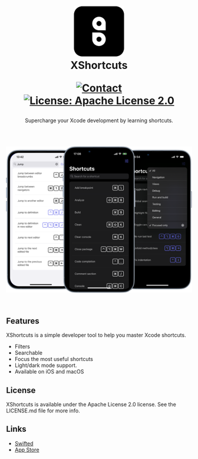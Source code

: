 <h1 align="center">
  <img src="Images/icon.png" width="136" alt="icon"><br>
  XShortcuts<br>
  <p align="center">
    <a href="ryan@swifted.io">
      <img src="https://img.shields.io/badge/contact-ryan@swifted.io-blue.svg?style=flat" alt="Contact">
    </a>
    <a href="LICENSE.md">
      <img src="https://img.shields.io/badge/license-Apache License 2.0-red.svg?style=flat" alt="License: Apache License 2.0">
    </a>
  </p>
</h1>

<p align="center">Supercharge your Xcode development by learning shortcuts.</p>

<br>
<br>

<p align="center">
  <img src="Images/screens.png" width="705" alt="XShortcuts">
</p>

<br>

## Features

XShortcuts is a simple developer tool to help you master Xcode shortcuts.

- Filters
- Searchable
- Focus the most useful shortcuts
- Light/dark mode support.
- Available on iOS and macOS

## License
XShortcuts is available under the Apache License 2.0 license. See the LICENSE.md file for more info.

## Links
- [Swifted](https://swifted.io/)
- [App Store](https://apps.apple.com/gb/app/xshortcuts/id1608921211)